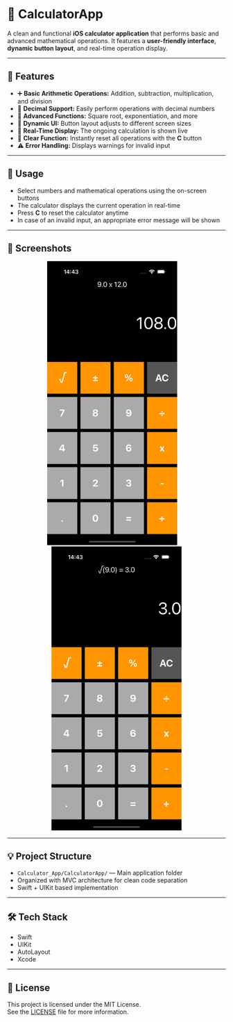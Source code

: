 # 🧮 CalculatorApp


A clean and functional **iOS calculator application** that performs basic and advanced mathematical operations. It features a **user-friendly interface**, **dynamic button layout**, and real-time operation display.

---

## 📱 Features

- ➕ **Basic Arithmetic Operations:** Addition, subtraction, multiplication, and division  
- 🔢 **Decimal Support:** Easily perform operations with decimal numbers  
- 🧠 **Advanced Functions:** Square root, exponentiation, and more  
- 🧩 **Dynamic UI:** Button layout adjusts to different screen sizes  
- 🧾 **Real-Time Display:** The ongoing calculation is shown live  
- 🧼 **Clear Function:** Instantly reset all operations with the **C** button  
- ⚠️ **Error Handling:** Displays warnings for invalid input  

---

## 🚀 Usage

- Select numbers and mathematical operations using the on-screen buttons  
- The calculator displays the current operation in real-time  
- Press **C** to reset the calculator anytime  
- In case of an invalid input, an appropriate error message will be shown

---

## 📸 Screenshots

<p align="center">
  <img src="https://github.com/elifcagil/CalculatorApp/blob/main/Calculator_App/CalculatorApp/calculator_app_1.png" width="300" alt="Calculator Screenshot 1" style="margin-right: 20px;" />
  <img src="https://github.com/elifcagil/CalculatorApp/blob/main/Calculator_App/CalculatorApp/calculator_app_2.png" width="300" alt="Calculator Screenshot 2" />
</p>



---

## 💡 Project Structure

- `Calculator_App/CalculatorApp/` — Main application folder  
- Organized with MVC architecture for clean code separation  
- Swift + UIKit based implementation

---

## 🛠️ Tech Stack

- Swift  
- UIKit  
- AutoLayout  
- Xcode



---

## 📄 License

This project is licensed under the MIT License.  
See the [LICENSE](LICENSE) file for more information.
